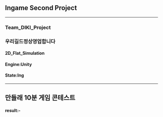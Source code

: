 ## Ingame Second Project
---
### Team_DIKI_Project
### 우리길드정상영업합니다
#### 2D_Flat_Simulation
#### Engine:Unity
#### State:Ing
---
## 만들래 10분 게임 콘테스트
#### result:-

